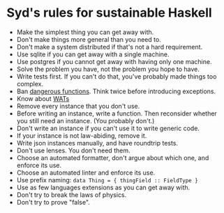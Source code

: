 # Syd's rules for sustainable Haskell




* Make the simplest thing you can get away with.
* Don't make things more general than you need to.
* Don't make a system distributed if that's not a hard requirement.
* Use sqlite if you can get away with a single machine.
* Use postgres if you cannot get away with having only one machine.
* Solve the problem you have, not the problem you hope to have.
* Write tests first. If you can't do that, you've probably made things too complex.
* Ban [dangerous functions](https://github.com/NorfairKing/haskell-dangerous-functions). Think twice before introducing exceptions.
* Know about [WATs](https://github.com/NorfairKing/haskell-WAT)
* Remove every instance that you don't use.
* Before writing an instance, write a function. Then reconsider whether you still need an instance. (You probably don't.)
* Don't write an instance if you can't use it to write generic code.
* If your instance is not law-abiding, remove it.
* Write json instances manually, and have roundtrip tests.
* Don't use lenses. You don't need them.
* Choose an automated formatter, don't argue about which one, and enforce its use.
* Choose an automated linter and enforce its use.
* Use prefix naming: `data Thing = { thingField :: FieldType }`
* Use as few languages extensions as you can get away with.
* Don't try to break the laws of physics.
* Don't try to prove "false".
